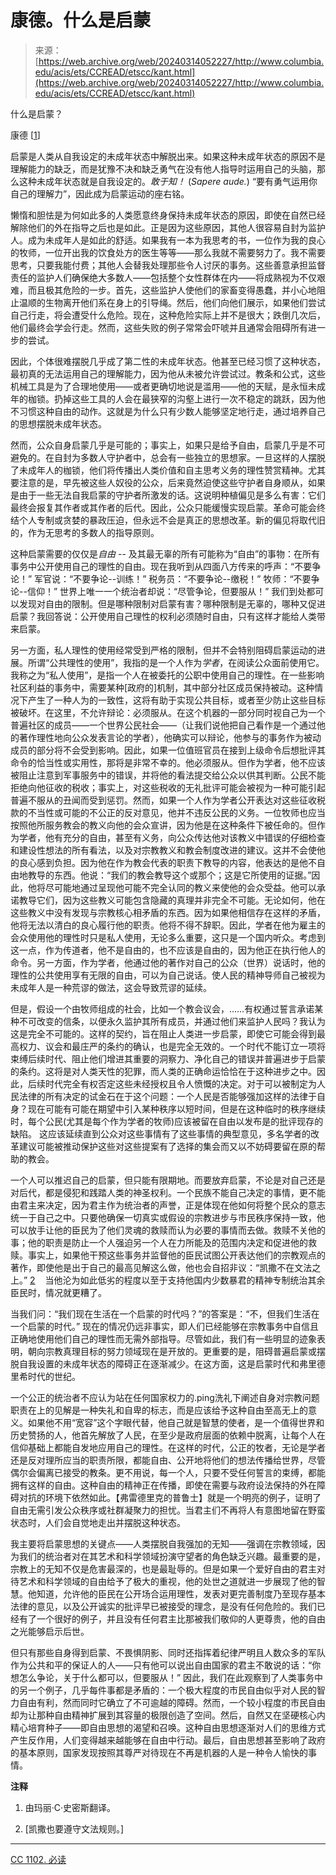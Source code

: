 <!--yml

category: 未分类

date: 2024-05-27 14:57:29

-->

# 康德。什么是启蒙

> 来源：[https://web.archive.org/web/20240314052227/http://www.columbia.edu/acis/ets/CCREAD/etscc/kant.html](https://web.archive.org/web/20240314052227/http://www.columbia.edu/acis/ets/CCREAD/etscc/kant.html)

什么是启蒙？

康德 [[1](#note1)]

启蒙是人类从自我设定的未成年状态中解脱出来。如果这种未成年状态的原因不是理解能力的缺乏，而是犹豫不决和缺乏勇气在没有他人指导时运用自己的头脑，那么这种未成年状态就是自我设定的。*敢于知！* (*Sapere aude.*) “要有勇气运用你自己的理解力”，因此成为启蒙运动的座右铭。

懒惰和胆怯是为何如此多的人类愿意终身保持未成年状态的原因，即使在自然已经解除他们的外在指导之后也是如此。正是因为这些原因，其他人很容易自封为监护人。成为未成年人是如此的舒适。如果我有一本为我思考的书，一位作为我的良心的牧师，一位开出我的饮食处方的医生等等——那么我就不需要努力了。我不需要思考，只要我能付费；其他人会替我处理那些令人讨厌的事务。这些善意承担监督责任的监护人们确保绝大多数人——包括整个女性群体在内——将成熟视为不仅艰难，而且极其危险的一步。首先，这些监护人使他们的家畜变得愚蠢，并小心地阻止温顺的生物离开他们系在身上的引导绳。然后，他们向他们展示，如果他们尝试自己行走，将会遭受什么危险。现在，这种危险实际上并不是很大；跌倒几次后，他们最终会学会行走。然而，这些失败的例子常常会吓唬并且通常会阻碍所有进一步的尝试。

因此，个体很难摆脱几乎成了第二性的未成年状态。他甚至已经习惯了这种状态，最初真的无法运用自己的理解能力，因为他从未被允许尝试过。教条和公式，这些机械工具是为了合理地使用——或者更确切地说是滥用——他的天赋，是永恒未成年的枷锁。扔掉这些工具的人会在最狭窄的沟壑上进行一次不稳定的跳跃，因为他不习惯这种自由的动作。这就是为什么只有少数人能够坚定地行走，通过培养自己的思想摆脱未成年状态。

然而，公众自身启蒙几乎是可能的；事实上，如果只是给予自由，启蒙几乎是不可避免的。在自封为多数人守护者中，总会有一些独立的思想家。一旦这样的人摆脱了未成年人的枷锁，他们将传播出人类价值和自主思考义务的理性赞赏精神。尤其要注意的是，早先被这些人奴役的公众，后来竟然迫使这些守护者自身顺从，如果是由于一些无法自我启蒙的守护者所激发的话。这说明种植偏见是多么有害：它们最终会报复其作者或其作者的后代。因此，公众只能缓慢实现启蒙。革命可能会终结个人专制或贪婪的暴政压迫，但永远不会是真正的思想改革。新的偏见将取代旧的，作为无思考的多数人的指导原则。

这种启蒙需要的仅仅是*自由* -- 及其最无辜的所有可能称为“自由”的事物：在所有事务中公开使用自己的理性的自由。现在我听到从四面八方传来的呼声：“不要争论！” 军官说：“不要争论--训练！” 税务员：“不要争论--缴税！” 牧师：“不要争论--信仰！” 世界上唯一一个统治者却说：“尽管争论，但要服从！” 我们到处都可以发现对自由的限制。但是哪种限制对启蒙有害？哪种限制是无辜的，哪种又促进启蒙？我回答说：公开使用自己理性的权利必须随时自由，只有这样才能给人类带来启蒙。

另一方面，私人理性的使用经常受到严格的限制，但并不会特别阻碍启蒙运动的进展。所谓“公共理性的使用”，我指的是一个人作为*学者*，在阅读公众面前使用它。我称之为“私人使用”，是指一个人在被委托的公职中使用自己的理性。在一些影响社区利益的事务中，需要某种[政府的]机制，其中部分社区成员保持被动。这种情况下产生了一种人为的一致性，这将有助于实现公共目标，或者至少防止这些目标被破坏。在这里，不允许辩论：必须服从。在这个机器的一部分同时视自己为一个普遍社区的成员——一个世界公民社会——（让我们说他把自己看作是一个通过他的著作理性地向公众发表言论的学者），他确实可以辩论，他参与的事务作为被动成员的部分将不会受到影响。因此，如果一位值班官员在接到上级命令后想批评其命令的恰当性或实用性，那将是非常不幸的。他必须服从。但作为学者，他不应该被阻止注意到军事服务中的错误，并将他的看法提交给公众以供其判断。公民不能拒绝向他征收的税收；事实上，对这些税收的无礼批评可能会被视为一种可能引起普遍不服从的丑闻而受到惩罚。然而，如果一个人作为学者公开表达对这些征收税款的不当性或可能的不公正的反对意见，他并不违反公民的义务。一位牧师也应当按照他所服务教会的教义向他的会众宣讲，因为他是在这种条件下被任命的。但作为学者，他有充分的自由，甚至有义务，向公众传达他对该教义中错误的仔细检查和建设性想法的所有看法，以及对宗教教义和教会制度改进的建议。这并不会使他的良心感到负担。因为他在作为教会代表的职责下教导的内容，他表达的是他不自由地教导的东西。他说：“我们的教会教导这个或那个；这是它所使用的证据。”因此，他将尽可能地通过呈现他可能不完全认同的教义来使他的会众受益。他可以承诺教导它们，因为这些教义可能包含隐藏的真理并非完全不可能。无论如何，他在这些教义中没有发现与宗教核心相矛盾的东西。因为如果他相信存在这样的矛盾，他将无法以清白的良心履行他的职责。他将不得不辞职。因此，学者在他为雇主的会众使用他的理性时只是私人使用，无论多么重要，这只是一个国内听众。考虑到这一点，作为传道者，他不是自由的，也不应该是自由的，因为他正在执行他人的命令。另一方面，作为学者，他通过他的著作对自己的公众（世界）说话时，他的理性的公共使用享有无限的自由，可以为自己说话。使人民的精神导师自己被视为未成年人是一种荒谬的做法，这会导致荒谬的延续。

但是，假设一个由牧师组成的社会，比如一个教会议会，……有权通过誓言承诺某种不可改变的信条，以便永久监护其所有成员，并通过他们来监护人民吗？我认为这是完全不可能的。这样的契约，旨在阻止人类进一步启蒙，即使它可能会得到最高权力、议会和最庄严的条约的确认，也是完全无效的。一个时代不能订立一项将束缚后续时代、阻止他们增进其重要的洞察力、净化自己的错误并普遍进步于启蒙的条约。这将是对人类天性的犯罪，而人类的正确命运恰恰在于这种进步之中。因此，后续时代完全有权否定这些未经授权且令人愤慨的决定。对于可以被制定为人民法律的所有决定的试金石在于这个问题：一个人民是否能够强加这样的法律于自身？现在可能有可能在期望中引入某种秩序以短时间，但是在这种临时的秩序继续时，每个公民(尤其是每个作为学者的牧师)应该被留在自由以发布是的批评现存的缺陷。 这应该延续直到公众对这些事情有了这些事情的典型意见，多名学者的改革建议可能被推动保护这些对这些提案有了选择的集会而又以不妨碍要留在原的帮助的教会。

一个人可以推迟自己的启蒙，但只能有限期地。而要放弃启蒙，不论是对自己还是对后代，都是侵犯和践踏人类的神圣权利。一个民族不能自己决定的事情，更不能由君主来决定，因为君主作为统治者的声誉，正是体现在他如何将整个民众的意志统一于自己之中。只要他确保一切真实或假设的宗教进步与市民秩序保持一致，他可以放手让他的臣民为了他们灵魂的救赎而认为必要的事情而去做。救赎不关他的事；他的职责是防止一个人强迫另一个人在力所能及的范围内决定和促进他的救赎。事实上，如果他干预这些事务并监督他的臣民试图公开表达他们的宗教观点的著作，即使他是出于自己的最高见解这么做，他也会自招非议：“凯撒不在文法之上。” [2](#note2)    当他沦为如此低劣的程度以至于支持他国内少数暴君的精神专制统治其余臣民时，情况就更糟了。

当我们问：“我们现在生活在一个启蒙的时代吗？”的答案是：“不，但我们生活在一个启蒙的时代。” 现在的情况仍远非事实，即人们已经能够在宗教事务中自信且正确地使用他们自己的理性而无需外部指导。尽管如此，我们有一些明显的迹象表明，朝向宗教真理目标的努力领域现在是开放的。更重要的是，阻碍普遍启蒙或摆脱自我设置的未成年状态的障碍正在逐渐减少。在这方面，这是启蒙时代和弗里德里希时代的世纪。

一个公正的统治者不应认为站在任何国家权力的.ping洗礼下阐述自身对宗教问题职责在上的见解是一种失礼和自卑的标志，而是应该给予这种自由至高无上的意义。如果他不用“宽容”这个字眼代替，他自己就是智慧的使者，是一个值得世界和历史赞扬的人，他首先解放了人民，在至少是政府层面的依赖中脱离，让每个人在信仰基础上都能自发地应用自己的理性。在这样的时代，公正的牧者，无论是学者还是反对理所应当的职责所限，都能自由、公开地将他们的想法传播给世界，尽管偶尔会偏离已接受的教条。更不用说，每一个人，只要不受任何誓言的束缚，都能拥有这样的自由。这种自由的精神正在传播，即使在需要与政府设法保持的外在障碍对抗的环境下依然如此。【弗雷德里克的普鲁士】就是一个明亮的例子，证明了自由无需引发公众秩序或社群凝聚力的担忧。当君主们不再将人有意图地留在野蛮状态时，人们会自觉地走出并摆脱这种状态。

我主要将启蒙思想的关键点——人类摆脱自我强加的无知——强调在宗教领域，因为我们的统治者对在其艺术和科学领域扮演守望者的角色缺乏兴趣。最重要的是，宗教上的无知不仅是危害最深的，也是最耻辱的。但是如果一个爱好自由的君主对待艺术和科学领域的自由给予了极大的重视，他的处世之道就进一步展现了他的智慧。他知道，允许他的臣民在公开场合运用理性，发表对更完善制度乃至现存基本法律的意见，以及公开诚实的批评早已被接受的理念，是没有任何危险的。我们已经有了一个很好的例子，并且没有任何君主比那被我们敬仰的人更尊贵，他的自由之光能够启示后世。

但只有那些自身得到启蒙、不畏惧阴影、同时还指挥着纪律严明且人数众多的军队作为公共和平的保证人的人——只有他可以说出自由国家的君主不敢说的话：“你想怎么争论，关于什么都可以，但要服从！” 因此，我们在此观察到了人类事务中的另一个例子，几乎每件事都是矛盾的：一个极大程度的市民自由似乎对人民的智力自由有利，然而同时它确立了不可逾越的障碍。然而，一个较小程度的市民自由却为让那种自由精神扩展到其容量的极限创造了空间。然后，自然又在坚硬核心内精心培育种子——即自由思想的渴望和召唤。这种自由思想逐渐对人们的思维方式产生反作用，人们变得越来越能够在自由中行动。最后，自由思想甚至影响了政府的基本原则，国家发现按照其尊严对待现在不再是机器的人是一种令人愉快的事情。

**注释**

1. 由玛丽·C·史密斯翻译。

2. [凯撒也要遵守文法规则。]

* * *

[CC 1102\. 必读](ccfinal/newspringcc.htm)
